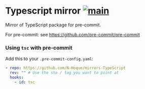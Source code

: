 # Typescript mirror [![main](https://github.com/N-Hoque/mirrors-TypeScript/actions/workflows/main.yml/badge.svg)](https://github.com/N-Hoque/mirrors-TypeScript/actions/workflows/main.yml)

Mirror of TypeScript package for pre-commit.

For pre-commit: see https://github.com/pre-commit/pre-commit

### Using `tsc` with pre-commit

Add this to your `.pre-commit-config.yaml`:

```yaml
- repo: https://github.com/N-Hoque/mirrors-TypeScript
  rev: "" # Use the sha / tag you want to point at
  hooks:
    - id: tsc
```
